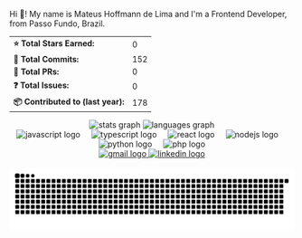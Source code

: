 Hi 👋! My name is Mateus Hoffmann de Lima and I'm a Frontend Developer, from Passo Fundo, Brazil.
<div align="center">
  <table>
    <tr>
      <td><b>⭐ Total Stars Earned:</b></td>
      <td><!--STARS_START-->0<!--STARS_END--></td>
    </tr>
    <tr>
      <td><b>🔁 Total Commits:</b></td>
      <td><!--COMMITS_START-->152<!--COMMITS_END--></td>
    </tr>
    <tr>
      <td><b>🔀 Total PRs:</b></td>
      <td><!--PRS_START-->0<!--PRS_END--></td>
    </tr>
    <tr>
      <td><b>❓ Total Issues:</b></td>
      <td><!--ISSUES_START-->0<!--ISSUES_END--></td>
    </tr>
    <tr>
      <td><b>📦 Contributed to (last year):</b></td>
      <td><!--REPOS_START-->178<!--REPOS_END--></td>
    </tr>
  </table>
</div>

<div align="center">
  <img src="https://github-readme-stats.vercel.app/api?username=mateushoffmann7&hide_title=false&hide_rank=false&show_icons=true&include_all_commits=true&count_private=true&disable_animations=false&theme=dracula&locale=en&hide_border=false&order=1" height="150" alt="stats graph"  />
  <img src="https://github-readme-stats.vercel.app/api/top-langs?username=mateushoffmann7&locale=en&hide_title=false&layout=compact&card_width=320&langs_count=5&theme=dracula&hide_border=false&order=2" height="150" alt="languages graph"  />
</div>

<div align="center">
  <img src="https://cdn.jsdelivr.net/gh/devicons/devicon/icons/javascript/javascript-original.svg" height="30" alt="javascript logo"  />
  <img width="12" />
  <img src="https://cdn.jsdelivr.net/gh/devicons/devicon/icons/typescript/typescript-original.svg" height="30" alt="typescript logo"  />
  <img width="12" />
  <img src="https://cdn.jsdelivr.net/gh/devicons/devicon/icons/react/react-original.svg" height="30" alt="react logo"  />
  <img width="12" />
  <img src="https://cdn.jsdelivr.net/gh/devicons/devicon/icons/nodejs/nodejs-original.svg" height="30" alt="nodejs logo"  />
  <img width="12" />
  <img src="https://cdn.jsdelivr.net/gh/devicons/devicon/icons/python/python-original.svg" height="30" alt="python logo"  />
  <img width="12" />
  <img src="https://cdn.jsdelivr.net/gh/devicons/devicon/icons/php/php-original.svg" height="30" alt="php logo"  />
</div>

<div align="center">
  <a href="mailto:mateushoffmann.dev@gmail.com" target="_blank">
    <img src="https://img.shields.io/static/v1?message=Gmail&logo=gmail&label=&color=D14836&logoColor=white&labelColor=&style=for-the-badge" height="35" alt="gmail logo"  />
  </a>
  <a href="https://www.linkedin.com/in/mateus-hoffman-de-lima-763243254/" target="_blank">
    <img src="https://img.shields.io/static/v1?message=LinkedIn&logo=linkedin&label=&color=0077B5&logoColor=white&labelColor=&style=for-the-badge" height="35" alt="linkedin logo"  />
  </a>
</div>

<br clear="both">
<img src="https://raw.githubusercontent.com/mateushoffmann7/mateushoffmann7/output/snake.svg" alt="Snake animation" />
